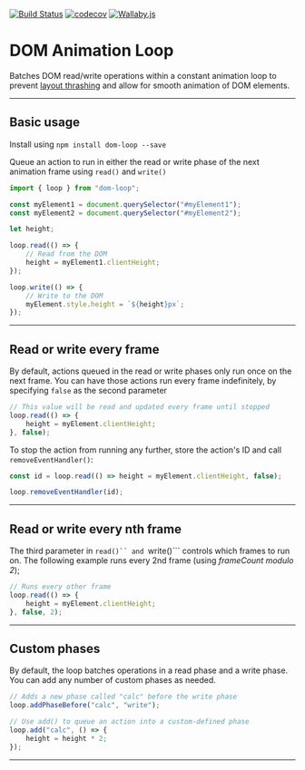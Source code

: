 [![Build Status](https://travis-ci.com/stephenjjbrown/dom-loop.svg?branch=master)](https://travis-ci.com/stephenjjbrown/dom-loop)
[![codecov](https://codecov.io/gh/stephenjjbrown/dom-loop/branch/master/graph/badge.svg?token=VR1J8CFN0N)](https://codecov.io/gh/stephenjjbrown/dom-loop)
[![Wallaby.js](https://img.shields.io/badge/wallaby.js-configured-green.svg)](https://wallabyjs.com)

# DOM Animation Loop

Batches DOM read/write operations within a constant animation loop to prevent [layout thrashing](https://blog.idrsolutions.com/2014/08/beware-javascript-layout-thrashing/) and allow for smooth animation of DOM elements.

---

## Basic usage

Install using ```npm install dom-loop --save```

Queue an action to run in either the read or write phase of the next animation frame using ```read()``` and ```write()```

```js
import { loop } from "dom-loop";

const myElement1 = document.querySelector("#myElement1");
const myElement2 = document.querySelector("#myElement2");

let height;

loop.read(() => {
    // Read from the DOM
    height = myElement1.clientHeight;
});

loop.write(() => {
    // Write to the DOM
    myElement.style.height = `${height}px`;
});
```

---

## Read or write every frame

By default, actions queued in the read or write phases only run once on the next frame. You can have those actions run every frame indefinitely, by specifying ```false``` as the second parameter

```js
// This value will be read and updated every frame until stopped
loop.read(() => {
    height = myElement.clientHeight;
}, false);
```

To stop the action from running any further, store the action's ID and call ```removeEventHandler()```:

```js
const id = loop.read(() => height = myElement.clientHeight, false);

loop.removeEventHandler(id);
```

---

## Read or write every nth frame

The third parameter in ```read()`` and ```write()``` controls which frames to run on. The following example runs every 2nd frame (using *frameCount modulo 2*);

```js
// Runs every other frame
loop.read(() => {
    height = myElement.clientHeight;
}, false, 2);
```

---

## Custom phases

By default, the loop batches operations in a read phase and a write phase. You can add any number of custom phases as needed.

```js
// Adds a new phase called "calc" before the write phase
loop.addPhaseBefore("calc", "write");

// Use add() to queue an action into a custom-defined phase
loop.add("calc", () => {
    height = height * 2;
});
```

---